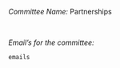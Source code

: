 *Committee Name:* Partnerships

 

*Email’s for the committee:*

~~~~~~~~~~~~~~~~~~~~~~~~~~~~~~~~~~~~~~~~~~~~~~~~~~~~~~~~~~~~~~~~~~~~~~~~~~~~~~~~
emails
~~~~~~~~~~~~~~~~~~~~~~~~~~~~~~~~~~~~~~~~~~~~~~~~~~~~~~~~~~~~~~~~~~~~~~~~~~~~~~~~

